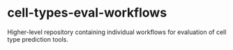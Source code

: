 # cell-types-eval-workflows
Higher-level repository containing individual workflows for evaluation of cell type prediction tools.
